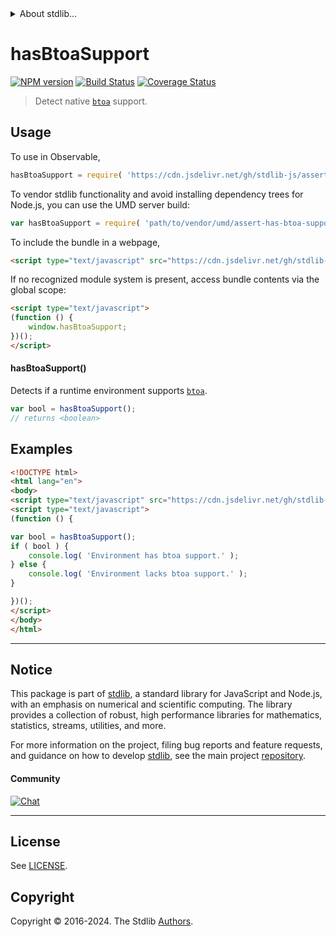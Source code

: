 <!--

@license Apache-2.0

Copyright (c) 2024 The Stdlib Authors.

Licensed under the Apache License, Version 2.0 (the "License");
you may not use this file except in compliance with the License.
You may obtain a copy of the License at

   http://www.apache.org/licenses/LICENSE-2.0

Unless required by applicable law or agreed to in writing, software
distributed under the License is distributed on an "AS IS" BASIS,
WITHOUT WARRANTIES OR CONDITIONS OF ANY KIND, either express or implied.
See the License for the specific language governing permissions and
limitations under the License.

-->


<details>
  <summary>
    About stdlib...
  </summary>
  <p>We believe in a future in which the web is a preferred environment for numerical computation. To help realize this future, we've built stdlib. stdlib is a standard library, with an emphasis on numerical and scientific computation, written in JavaScript (and C) for execution in browsers and in Node.js.</p>
  <p>The library is fully decomposable, being architected in such a way that you can swap out and mix and match APIs and functionality to cater to your exact preferences and use cases.</p>
  <p>When you use stdlib, you can be absolutely certain that you are using the most thorough, rigorous, well-written, studied, documented, tested, measured, and high-quality code out there.</p>
  <p>To join us in bringing numerical computing to the web, get started by checking us out on <a href="https://github.com/stdlib-js/stdlib">GitHub</a>, and please consider <a href="https://opencollective.com/stdlib">financially supporting stdlib</a>. We greatly appreciate your continued support!</p>
</details>

# hasBtoaSupport

[![NPM version][npm-image]][npm-url] [![Build Status][test-image]][test-url] [![Coverage Status][coverage-image]][coverage-url] <!-- [![dependencies][dependencies-image]][dependencies-url] -->

> Detect native [`btoa`][mdn-btoa] support.



<section class="usage">

## Usage

To use in Observable,

```javascript
hasBtoaSupport = require( 'https://cdn.jsdelivr.net/gh/stdlib-js/assert-has-btoa-support@umd/browser.js' )
```

To vendor stdlib functionality and avoid installing dependency trees for Node.js, you can use the UMD server build:

```javascript
var hasBtoaSupport = require( 'path/to/vendor/umd/assert-has-btoa-support/index.js' )
```

To include the bundle in a webpage,

```html
<script type="text/javascript" src="https://cdn.jsdelivr.net/gh/stdlib-js/assert-has-btoa-support@umd/browser.js"></script>
```

If no recognized module system is present, access bundle contents via the global scope:

```html
<script type="text/javascript">
(function () {
    window.hasBtoaSupport;
})();
</script>
```

#### hasBtoaSupport()

Detects if a runtime environment supports [`btoa`][mdn-btoa].

```javascript
var bool = hasBtoaSupport();
// returns <boolean>
```

</section>

<!-- /.usage -->

<section class="examples">

## Examples

<!-- eslint no-undef: "error" -->

```html
<!DOCTYPE html>
<html lang="en">
<body>
<script type="text/javascript" src="https://cdn.jsdelivr.net/gh/stdlib-js/assert-has-btoa-support@umd/browser.js"></script>
<script type="text/javascript">
(function () {

var bool = hasBtoaSupport();
if ( bool ) {
    console.log( 'Environment has btoa support.' );
} else {
    console.log( 'Environment lacks btoa support.' );
}

})();
</script>
</body>
</html>
```

</section>

<!-- /.examples -->



<!-- Section for related `stdlib` packages. Do not manually edit this section, as it is automatically populated. -->

<section class="related">

</section>

<!-- /.related -->

<!-- Section for all links. Make sure to keep an empty line after the `section` element and another before the `/section` close. -->


<section class="main-repo" >

* * *

## Notice

This package is part of [stdlib][stdlib], a standard library for JavaScript and Node.js, with an emphasis on numerical and scientific computing. The library provides a collection of robust, high performance libraries for mathematics, statistics, streams, utilities, and more.

For more information on the project, filing bug reports and feature requests, and guidance on how to develop [stdlib][stdlib], see the main project [repository][stdlib].

#### Community

[![Chat][chat-image]][chat-url]

---

## License

See [LICENSE][stdlib-license].


## Copyright

Copyright &copy; 2016-2024. The Stdlib [Authors][stdlib-authors].

</section>

<!-- /.stdlib -->

<!-- Section for all links. Make sure to keep an empty line after the `section` element and another before the `/section` close. -->

<section class="links">

[npm-image]: http://img.shields.io/npm/v/@stdlib/assert-has-btoa-support.svg
[npm-url]: https://npmjs.org/package/@stdlib/assert-has-btoa-support

[test-image]: https://github.com/stdlib-js/assert-has-btoa-support/actions/workflows/test.yml/badge.svg?branch=main
[test-url]: https://github.com/stdlib-js/assert-has-btoa-support/actions/workflows/test.yml?query=branch:main

[coverage-image]: https://img.shields.io/codecov/c/github/stdlib-js/assert-has-btoa-support/main.svg
[coverage-url]: https://codecov.io/github/stdlib-js/assert-has-btoa-support?branch=main

<!--

[dependencies-image]: https://img.shields.io/david/stdlib-js/assert-has-btoa-support.svg
[dependencies-url]: https://david-dm.org/stdlib-js/assert-has-btoa-support/main

-->

[chat-image]: https://img.shields.io/gitter/room/stdlib-js/stdlib.svg
[chat-url]: https://app.gitter.im/#/room/#stdlib-js_stdlib:gitter.im

[stdlib]: https://github.com/stdlib-js/stdlib

[stdlib-authors]: https://github.com/stdlib-js/stdlib/graphs/contributors

[cli-section]: https://github.com/stdlib-js/assert-has-btoa-support#cli
[cli-url]: https://github.com/stdlib-js/assert-has-btoa-support/tree/cli
[@stdlib/assert-has-btoa-support]: https://github.com/stdlib-js/assert-has-btoa-support/tree/main

[umd]: https://github.com/umdjs/umd
[es-module]: https://developer.mozilla.org/en-US/docs/Web/JavaScript/Guide/Modules

[deno-url]: https://github.com/stdlib-js/assert-has-btoa-support/tree/deno
[deno-readme]: https://github.com/stdlib-js/assert-has-btoa-support/blob/deno/README.md
[umd-url]: https://github.com/stdlib-js/assert-has-btoa-support/tree/umd
[umd-readme]: https://github.com/stdlib-js/assert-has-btoa-support/blob/umd/README.md
[esm-url]: https://github.com/stdlib-js/assert-has-btoa-support/tree/esm
[esm-readme]: https://github.com/stdlib-js/assert-has-btoa-support/blob/esm/README.md
[branches-url]: https://github.com/stdlib-js/assert-has-btoa-support/blob/main/branches.md

[stdlib-license]: https://raw.githubusercontent.com/stdlib-js/assert-has-btoa-support/main/LICENSE

[mdn-btoa]: https://developer.mozilla.org/en-US/docs/Web/API/Window/btoa

</section>

<!-- /.links -->
